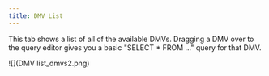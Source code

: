```yaml
---
title: DMV List
---
```


This tab shows a list of all of the available DMVs. Dragging a DMV over to the query editor gives you a basic "SELECT * FROM ..." query for that DMV.

![](DMV list_dmvs2.png)